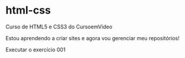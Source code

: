 # html-css
 Curso de HTML5 e CSS3 do CursoemVideo

 Estou aprendendo a criar sites e agora vou gerenciar meu repositórios!

<a herf="https://davicouto530.github.io/html-css/exercicios/ex001/index.html">Executar o exercício 001</a>